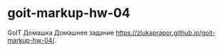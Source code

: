 # goit-markup-hw-04

GoIT Домашка
Домашнее задание
https://zlukaprapor.github.io/goit-markup-hw-04/.
